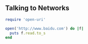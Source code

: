 ## Talking to Networks

```ruby
require 'open-uri'

open('http://www.baidu.com') do |f|
  puts f.read.to_s
end
```
